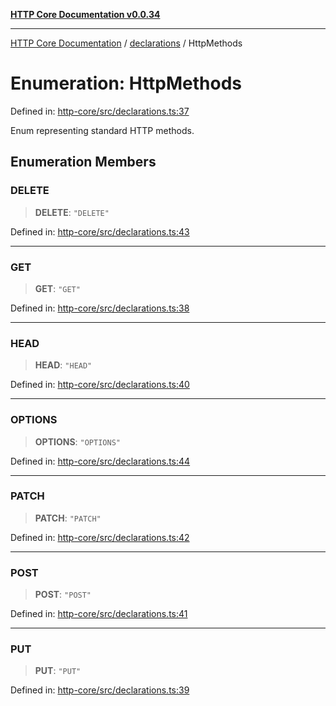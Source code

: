 [**HTTP Core Documentation v0.0.34**](../../README.md)

***

[HTTP Core Documentation](../../modules.md) / [declarations](../README.md) / HttpMethods

# Enumeration: HttpMethods

Defined in: [http-core/src/declarations.ts:37](https://github.com/stonemjs/http-core/blob/31e23030575a56f9e3df3cf0d1fec6cbcbb56275/src/declarations.ts#L37)

Enum representing standard HTTP methods.

## Enumeration Members

### DELETE

> **DELETE**: `"DELETE"`

Defined in: [http-core/src/declarations.ts:43](https://github.com/stonemjs/http-core/blob/31e23030575a56f9e3df3cf0d1fec6cbcbb56275/src/declarations.ts#L43)

***

### GET

> **GET**: `"GET"`

Defined in: [http-core/src/declarations.ts:38](https://github.com/stonemjs/http-core/blob/31e23030575a56f9e3df3cf0d1fec6cbcbb56275/src/declarations.ts#L38)

***

### HEAD

> **HEAD**: `"HEAD"`

Defined in: [http-core/src/declarations.ts:40](https://github.com/stonemjs/http-core/blob/31e23030575a56f9e3df3cf0d1fec6cbcbb56275/src/declarations.ts#L40)

***

### OPTIONS

> **OPTIONS**: `"OPTIONS"`

Defined in: [http-core/src/declarations.ts:44](https://github.com/stonemjs/http-core/blob/31e23030575a56f9e3df3cf0d1fec6cbcbb56275/src/declarations.ts#L44)

***

### PATCH

> **PATCH**: `"PATCH"`

Defined in: [http-core/src/declarations.ts:42](https://github.com/stonemjs/http-core/blob/31e23030575a56f9e3df3cf0d1fec6cbcbb56275/src/declarations.ts#L42)

***

### POST

> **POST**: `"POST"`

Defined in: [http-core/src/declarations.ts:41](https://github.com/stonemjs/http-core/blob/31e23030575a56f9e3df3cf0d1fec6cbcbb56275/src/declarations.ts#L41)

***

### PUT

> **PUT**: `"PUT"`

Defined in: [http-core/src/declarations.ts:39](https://github.com/stonemjs/http-core/blob/31e23030575a56f9e3df3cf0d1fec6cbcbb56275/src/declarations.ts#L39)
